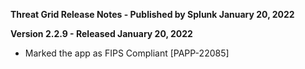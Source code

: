 **Threat Grid Release Notes - Published by Splunk January 20, 2022**


**Version 2.2.9 - Released January 20, 2022**

* Marked the app as FIPS Compliant [PAPP-22085]